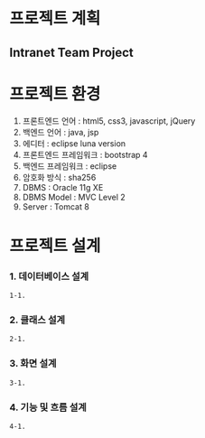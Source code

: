 
# 프로젝트 계획
## Intranet Team Project

# 프로젝트 환경
1. 프론트엔드 언어 : html5, css3, javascript, jQuery
2. 백엔드 언어 : java, jsp
3. 에디터 : eclipse luna version
4. 프론트엔드 프레임워크 : bootstrap 4
5. 백엔드 프레임워크 : eclipse
6. 암호화 방식 : sha256
7. DBMS : Oracle 11g XE
8. DBMS Model : MVC Level 2
9. Server : Tomcat 8

# 프로젝트 설계
### 1. 데이터베이스 설계
    1-1.
### 2. 클래스 설계
    2-1.
### 3. 화면 설계
    3-1.
### 4. 기능 및 흐름 설계
    4-1.
